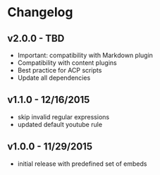 # Changelog

## v2.0.0 - TBD

- Important: compatibility with Markdown plugin
- Compatibility with content plugins
- Best practice for ACP scripts
- Update all dependencies

## v1.1.0 - 12/16/2015

- skip invalid regular expressions
- updated default youtube rule

## v1.0.0 - 11/29/2015

- initial release with predefined set of embeds